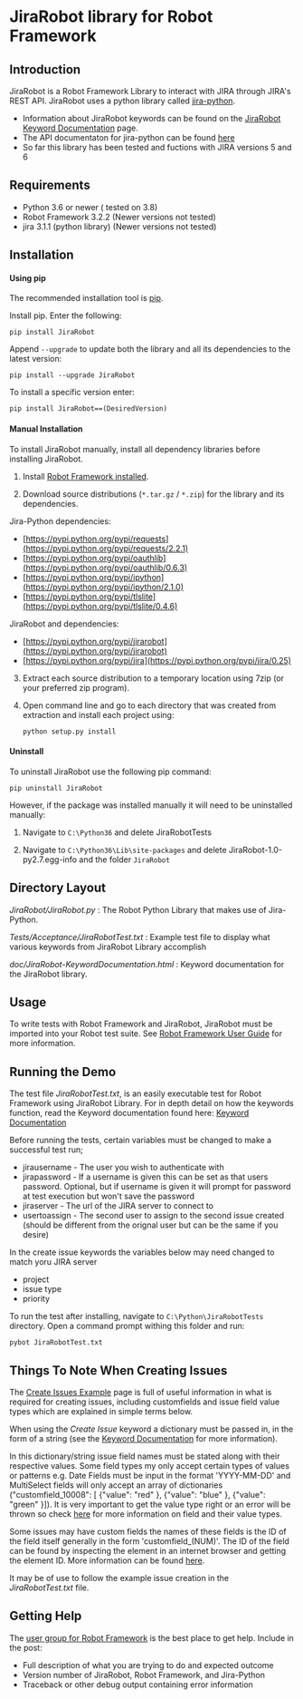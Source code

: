 JiraRobot library for Robot Framework
==================================================


Introduction
------------

JiraRobot is a Robot Framework Library to interact with JIRA through JIRA's REST API. JiraRobot uses a python library called [jira-python](https://pypi.python.org/pypi/jira/0.25).

- Information about JiraRobot keywords can be found on the [JiraRobot Keyword Documentation](http://navinet.github.io/JiraRobot/JiraRobot-KeywordDocumentation.html) page.
- The API documentaton for jira-python can be found [here](https://jira-python.readthedocs.org/en/latest/index.html)
- So far this library has been tested and fuctions with JIRA versions 5 and 6

Requirements
------------
* Python 3.6 or newer ( tested on 3.8)
* Robot Framework 3.2.2  (Newer versions not tested)
* jira 3.1.1 (python library) (Newer versions not tested)

Installation
------------
#### Using pip ####

The recommended installation tool is [pip](http://pip-installer.org).

Install pip.
Enter the following:

    pip install JiraRobot

Append ``--upgrade`` to update both the library and all 
its dependencies to the latest version:

    pip install --upgrade JiraRobot

To install a specific version enter:

    pip install JiraRobot==(DesiredVersion)

#### Manual Installation ####

To install JiraRobot manually, install all dependency libraries before installing JiraRobot.

1) Install [Robot Framework installed](http://code.google.com/p/robotframework/wiki/Installation).

2) Download source distributions (``*.tar.gz`` / ``*.zip``) for the library and its
   dependencies.

  Jira-Python dependencies:

   - [https://pypi.python.org/pypi/requests](https://pypi.python.org/pypi/requests/2.2.1)
   - [https://pypi.python.org/pypi/oauthlib](https://pypi.python.org/pypi/oauthlib/0.6.3)
   - [https://pypi.python.org/pypi/ipython](https://pypi.python.org/pypi/ipython/2.1.0)
   - [https://pypi.python.org/pypi/tlslite](https://pypi.python.org/pypi/tlslite/0.4.6)

  JiraRobot and dependencies:

   - [https://pypi.python.org/pypi/jirarobot](https://pypi.python.org/pypi/jirarobot)
   - [https://pypi.python.org/pypi/jira](https://pypi.python.org/pypi/jira/0.25)

3) Extract each source distribution to a temporary location using 7zip (or your preferred zip program).

4) Open command line and go to each directory that was created from extraction and install each project using:

       python setup.py install

#### Uninstall ####

To uninstall JiraRobot use the following pip command: 

    pip uninstall JiraRobot

However, if the package was installed manually it will need to be uninstalled manually:

1) Navigate to ``C:\Python36`` and delete JiraRobotTests

2) Navigate to ``C:\Python36\Lib\site-packages`` and delete JiraRobot-1.0-py2.7.egg-info and the folder ``JiraRobot``

Directory Layout
----------------

*JiraRobot/JiraRobot.py* :
    The Robot Python Library that makes use of Jira-Python.

*Tests/Acceptance/JiraRobotTest.txt* :
    Example test file to display what various keywords from JiraRobot Library accomplish

*doc/JiraRobot-KeywordDocumentation.html* :
    Keyword documentation for the JiraRobot library.


Usage
-----

To write tests with Robot Framework and JiraRobot, 
JiraRobot must be imported into your Robot test suite.
See [Robot Framework User Guide](http://code.google.com/p/robotframework/wiki/UserGuide) for more information.

Running the Demo
----------------

The test file *JiraRobotTest.txt*, is an easily executable test for Robot Framework using JiraRobot Library. 
For in depth detail on how the keywords function, read the Keyword documentation found here: [Keyword Documentation](http://navinet.github.io/JiraRobot/JiraRobot-KeywordDocumentation.html)

Before running the tests, certain variables must be changed to make a successful test run; 

- jirausername - The user you wish to authenticate with 
- jirapassword - If a username is given this can be set as that users password. Optional, but if username is given it will prompt for password at test execution but won't save the password
- jiraserver - The url of the JIRA server to connect to
- usertoassign - The second user to assign to the second issue created (should be different from the orignal user but can be the same if you desire)

In the create issue keywords the variables below may need changed to match yoru JIRA server

- project
- issue type
- priority 

To run the test after installing, navigate to ``C:\Python\JiraRobotTests`` directory. Open a command prompt withing this folder and run:

    pybot JiraRobotTest.txt

Things To Note When Creating Issues
-----------------------------------
The [Create Issues Example](https://developer.atlassian.com/display/JIRADEV/JIRA+REST+API+Example+-+Create+Issue) page is full of useful information in what is required for creating issues, including customfields and issue field value types which are  explained in simple terms below.

When using the *Create Issue* keyword a dictionary must be passed in, in the form of a string (see the [Keyword Documentation](http://navinet.github.io/JiraRobot/JiraRobot-KeywordDocumentation.html) for more information). 

In this dictionary/string issue field names must be stated along with their respective values. Some field types my only accept certain types of values or patterns e.g. Date Fields must be input in the format 'YYYY-MM-DD' and MultiSelect fields will only accept an array of dictionaries ("customfield_10008": [ {"value": "red" }, {"value": "blue" }, {"value": "green" }]). It is very important to get the value type right or an error will be thrown so check [here](https://developer.atlassian.com/display/JIRADEV/JIRA+REST+API+Example+-+Create+Issue#JIRARESTAPIExample-CreateIssue-Examplesofhowtosetcustomfielddataforotherfieldtypes:) for more information on field and their value types.

Some issues may have custom fields the names of these fields is the ID of the field itself generally in the form 'customfield_(NUM)'. The ID of the field can be found by inspecting the element in an internet browser and getting the element ID. More information can be found [here](https://developer.atlassian.com/display/JIRADEV/JIRA+REST+API+Example+-+Create+Issue#JIRARESTAPIExample-CreateIssue-Exampleofcreatinganissueusingcustomfields).

It may be of use to follow the example issue creation in the *JiraRobotTest.txt* file.

Getting Help
------------
The [user group for Robot Framework](http://groups.google.com/group/robotframework-users) is the best place to get help. Include in the post:

- Full description of what you are trying to do and expected outcome
- Version number of JiraRobot, Robot Framework, and Jira-Python
- Traceback or other debug output containing error information

